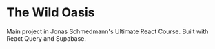 # The Wild Oasis

Main project in Jonas Schmedmann's Ultimate React Course.
Built with React Query and Supabase.
